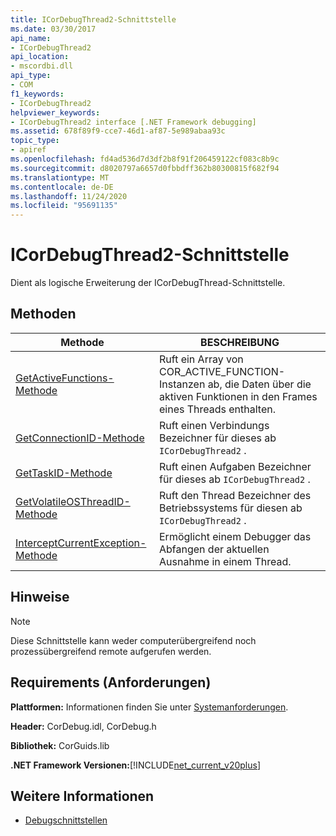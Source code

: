 ```yaml
---
title: ICorDebugThread2-Schnittstelle
ms.date: 03/30/2017
api_name:
- ICorDebugThread2
api_location:
- mscordbi.dll
api_type:
- COM
f1_keywords:
- ICorDebugThread2
helpviewer_keywords:
- ICorDebugThread2 interface [.NET Framework debugging]
ms.assetid: 678f89f9-cce7-46d1-af87-5e989abaa93c
topic_type:
- apiref
ms.openlocfilehash: fd4ad536d7d3df2b8f91f206459122cf083c8b9c
ms.sourcegitcommit: d8020797a6657d0fbbdff362b80300815f682f94
ms.translationtype: MT
ms.contentlocale: de-DE
ms.lasthandoff: 11/24/2020
ms.locfileid: "95691135"
---
```

# <a name="icordebugthread2-interface"></a>ICorDebugThread2-Schnittstelle

Dient als logische Erweiterung der ICorDebugThread-Schnittstelle.  
  
## <a name="methods"></a>Methoden  
  
|Methode|BESCHREIBUNG|  
|------------|-----------------|  
|[GetActiveFunctions-Methode](icordebugthread2-getactivefunctions-method.md)|Ruft ein Array von COR_ACTIVE_FUNCTION-Instanzen ab, die Daten über die aktiven Funktionen in den Frames eines Threads enthalten.|  
|[GetConnectionID-Methode](icordebugthread2-getconnectionid-method.md)|Ruft einen Verbindungs Bezeichner für dieses ab `ICorDebugThread2` .|  
|[GetTaskID-Methode](icordebugthread2-gettaskid-method.md)|Ruft einen Aufgaben Bezeichner für dieses ab `ICorDebugThread2` .|  
|[GetVolatileOSThreadID-Methode](icordebugthread2-getvolatileosthreadid-method.md)|Ruft den Thread Bezeichner des Betriebssystems für diesen ab `ICorDebugThread2` .|  
|[InterceptCurrentException-Methode](icordebugthread2-interceptcurrentexception-method.md)|Ermöglicht einem Debugger das Abfangen der aktuellen Ausnahme in einem Thread.|  
  
## <a name="remarks"></a>Hinweise  
  
> [!NOTE]
> Diese Schnittstelle kann weder computerübergreifend noch prozessübergreifend remote aufgerufen werden.  
  
## <a name="requirements"></a>Requirements (Anforderungen)  

 **Plattformen:** Informationen finden Sie unter [Systemanforderungen](../../get-started/system-requirements.md).  
  
 **Header:** CorDebug.idl, CorDebug.h  
  
 **Bibliothek:** CorGuids.lib  
  
 **.NET Framework Versionen:**[!INCLUDE[net_current_v20plus](../../../../includes/net-current-v20plus-md.md)]  
  
## <a name="see-also"></a>Weitere Informationen

- [Debugschnittstellen](debugging-interfaces.md)

